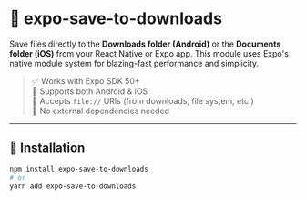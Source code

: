 # 📁 expo-save-to-downloads

Save files directly to the **Downloads folder (Android)** or the **Documents folder (iOS)** from your React Native or Expo app. This module uses Expo's native module system for blazing-fast performance and simplicity.

> ✅ Works with Expo SDK 50+  
> 📱 Supports both Android & iOS  
> 🧠 Accepts `file://` URIs (from downloads, file system, etc.)  
> 💾 No external dependencies needed

---

## 🚀 Installation

```bash
npm install expo-save-to-downloads
# or
yarn add expo-save-to-downloads
```
